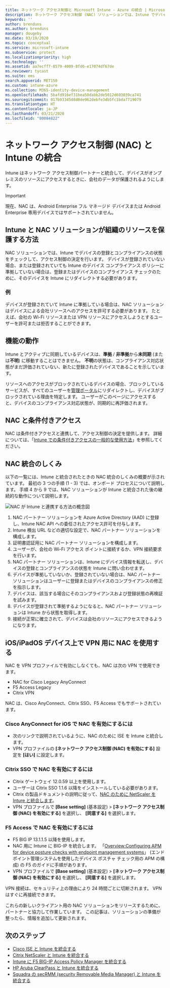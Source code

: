 ```yaml
---
title: ネットワーク アクセス制御と Microsoft Intune - Azure の統合 | Microsoft Docs
description: ネットワーク アクセス制御 (NAC) ソリューションでは、Intune でデバイスの登録とコンプライアンスをチェックします。 NAC には特定の動作が含まれ、条件付きアクセスと連携します。 オンボードの手順を確認し、パートナー ソリューションの一覧を取得します。
keywords: ''
author: brenduns
ms.author: brenduns
manager: dougeby
ms.date: 03/19/2020
ms.topic: conceptual
ms.service: microsoft-intune
ms.subservice: protect
ms.localizationpriority: high
ms.technology: ''
ms.assetid: aa7ecff7-8579-4009-8fd6-e17074df67de
ms.reviewer: tycast
ms.suite: ems
search.appverid: MET150
ms.custom: intune-azure
ms.collection: M365-identity-device-management
ms.openlocfilehash: 5bafd916ef31bea50dabb2de5012d693039ca741
ms.sourcegitcommit: 017b93345d8d8de962debfe3db5fc1bda7719079
ms.translationtype: HT
ms.contentlocale: ja-JP
ms.lasthandoff: 03/21/2020
ms.locfileid: "80084822"
---
```

# <a name="network-access-control-nac-integration-with-intune"></a>ネットワーク アクセス制御 (NAC) と Intune の統合

Intune はネットワーク アクセス制御パートナーと統合して、デバイスがオンプレミスのリソースにアクセスするときに、会社のデータが保護されるようにします。

>[!IMPORTANT]
> 現在、NAC は、Android Enterprise フル マネージド デバイスまたは Android Enterprise 専用デバイスではサポートされていません。

## <a name="how-do-intune-and-nac-solutions-help-protect-your-organization-resources"></a>Intune と NAC ソリューションが組織のリソースを保護する方法

NAC ソリューションでは、Intune でデバイスの登録とコンプライアンスの状態をチェックして、アクセス制御の決定を行います。 デバイスが登録されていない場合、または登録されていても Intune のデバイス コンプライアンス ポリシーに準拠していない場合は、登録またはデバイスのコンプライアンス チェックのために、そのデバイスを Intune にリダイレクトする必要があります。

### <a name="example"></a>例

デバイスが登録されていて Intune に準拠している場合は、NAC ソリューションはデバイスによる会社リソースへのアクセスを許可する必要があります。 たとえば、会社の Wi-Fi リソースまたは VPN リソースにアクセスしようとするユーザーを許可または拒否することができます。

## <a name="feature-behaviors"></a>機能の動作

Intune とアクティブに同期しているデバイスは、**準拠** / **非準拠**から**未同期** (または**不明**) に移動することはできません。 **不明**の状態は、コンプライアンス対応状態がまだ評価されていない、新たに登録されたデバイスであることを示しています。

リソースへのアクセスがブロックされているデバイスの場合、ブロックしているサービスが、すべてのユーザーを[管理ポータル](https://portal.manage.microsoft.com)にリダイレクトし、デバイスがブロックされている理由を特定します。  ユーザーがこのページにアクセスすると、デバイスのコンプライアンス対応状態が、同期的に再評価されます。

## <a name="nac-and-conditional-access"></a>NAC と条件付きアクセス

NAC は条件付きアクセスと連携して、アクセス制御の決定を提供します。 詳細については、「[Intune での条件付きアクセスの一般的な使用方法](conditional-access-intune-common-ways-use.md)」を参照してください。

## <a name="how-the-nac-integration-works"></a>NAC 統合のしくみ

以下の一覧には、Intune と統合されたときの NAC 統合のしくみの概要が示されています。 最初の 3 つの手順 (1 - 3) では、オンボード プロセスについて説明します。 手順 4 から 9 では、NAC ソリューションが Intune と統合された後の継続的な動作について説明します。

![NAC が Intune と連携する方法の概念図](./media/network-access-control-integrate/ca-intune-common-ways-2.png)

1. NAC パートナー ソリューションを Azure Active Directory (AAD) に登録し、Intune NAC API への委任されたアクセス許可を付与します。
2. Intune 検出 URL などの適切な設定で、NAC パートナー ソリューションを構成します。
3. 証明書認証用に NAC パートナー ソリューションを構成します。
4. ユーザーが、会社の Wi-Fi アクセス ポイントに接続するか、VPN 接続要求を行います。
5. NAC パートナー ソリューションは、Intune にデバイス情報を転送し、デバイスの登録とコンプライアンスの状態を Intune に問い合わせます。
6. デバイスが準拠していないか、登録されていない場合は、NAC パートナー ソリューションはユーザーに登録またはデバイスのコンプライアンスの修正を指示します。
7. デバイスは、該当する場合にそのコンプライアンスおよび登録状態の再検証を試みます。
8. デバイスが登録されて準拠するようになると、NAC パートナー ソリューションは Intune から状態を取得します。
9. 接続が正常に確立されて、デバイスは会社のリソースにアクセスできるようになります。

## <a name="use-nac-for-vpn-on-your-iosipados-devices"></a>iOS/iPadOS デバイス上で VPN 用に NAC を使用する

NAC を VPN プロファイルで有効にしなくても、NAC は次の VPN で使用できます。

- NAC for Cisco Legacy AnyConnect
- F5 Access Legacy
- Citrix VPN

NAC は、Cisco AnyConnect、Citrix SSO、F5 Access でもサポートされています。

### <a name="to-enable-nac-for-cisco-anyconnect-for-ios"></a>Cisco AnyConnect for iOS で NAC を有効にするには

- 次のリンクで説明されているように、NAC のために ISE を Intune と統合します。
- VPN プロファイルの **[ネットワーク アクセス制御 (NAC) を有効にする]** 設定を **[はい]** に設定します。

### <a name="to-enable-nac-for-citrix-sso"></a>Citrix SSO で NAC を有効にするには

- Citrix ゲートウェイ 12.0.59 以上を使用します。  
- ユーザーは Citrix SSO 1.1.6 以降をインストールしている必要があります。
- Citrix の製品ドキュメントの説明に従って、[NAC のために NetScaler を Inture と統合します](https://docs.citrix.com/en-us/netscaler-gateway/12/microsoft-intune-integration/configuring-network-access-control-device-check-for-netscaler-gateway-virtual-server-for-single-factor-authentication-deployment.html)。
- VPN プロファイルで **[Base setting]** \(基本設定\) >  **[ネットワーク アクセス制御 (NAC) を有効にする]** を選択し、 **[同意する]** を選択します。

### <a name="to-enable-nac-for-f5-access"></a>F5 Access で NAC を有効にするには

- F5 BIG IP 13.1.1.5 以降を使用します。
- NAC 用に Intune に BIG-IP を統合します。 「[Overview:Configuring APM for device posture checks with endpoint management systems](https://support.f5.com/kb/en-us/products/big-ip_apm/manuals/product/apm-client-configuration-7-1-6/6.html#guid-0bd12e12-8107-40ec-979d-c44779a8cc89)」 (エンドポイント管理システムを使用したデバイス ポスチャ チェック用の APM の構成) の F5 のガイドに手順があります。
- VPN プロファイルで **[Base setting]** \(基本設定\) >  **[ネットワーク アクセス制御 (NAC) を有効にする]** を選択し、 **[同意する]** を選択します。

VPN 接続は、セキュリティ上の理由により 24 時間ごとに切断されます。 VPN はすぐに再接続できます。

これらの新しいクライアント用の NAC ソリューションをリリースするために、パートナーと協力して作業しています。 この記事は、ソリューションの準備が整ったら、情報を追加して更新されます。

## <a name="next-steps"></a>次のステップ

- [Cisco ISE と Intune を統合する](https://www.cisco.com/c/en/us/td/docs/security/ise/2-1/admin_guide/b_ise_admin_guide_21/b_ise_admin_guide_20_chapter_01000.html)
- [Citrix NetScaler と Intune を統合する](https://docs.citrix.com/en-us/netscaler-gateway/12/microsoft-intune-integration/configuring-network-access-control-device-check-for-netscaler-gateway-virtual-server-for-single-factor-authentication-deployment.html)
- [Intune に F5 BIG-IP Access Policy Manager を統合する](https://support.f5.com/kb/en-us/products/big-ip_apm/manuals/product/apm-client-configuration-13-0-0/6.html)
- [HP Aruba ClearPass と Intune を統合する](https://support.arubanetworks.com/Documentation/tabid/77/DMXModule/512/Command/Core_Download/Default.aspx?EntryId=31271)
- [Squadra の secRMM (security Removable Media Manager) と Intune を統合する](http://www.squadratechnologies.com/StaticContent/ProductDownload/secRMM/9.9.0.0/secRMMIntuneAccessControlSetupGuide.pdf)
